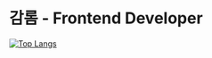 

  
<div>
  <h1>
    감롬 - Frontend Developer
  </h1>
  
  [![Top Langs](https://github-readme-stats.vercel.app/api/top-langs/?username=gamrom&layout=compact&show_icons=true&theme=cobalt&count_private=true&hide=python,ruby)](https://github.com/anuraghazra/github-readme-stats)
</div>


